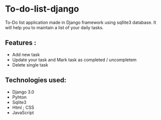 # To-do-list-django
To-Do list application made in Django framework using sqllite3 database.
It will help you to maintain a list of your daily tasks.

## Features :

* Add new task
* Update your task and Mark task as completed / uncompletem
* Delete single task
## Technologies used:

* Django 3.0
* Pyhton
* Sqlite3
* Html ; CSS
* JavaScript
